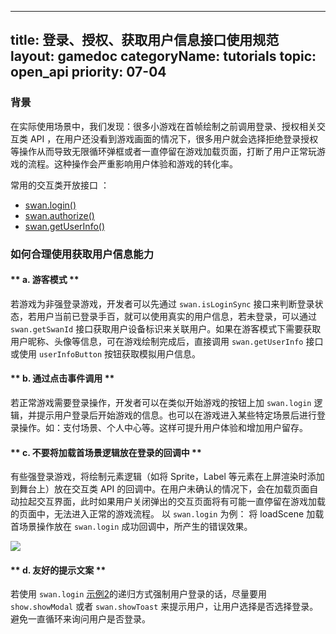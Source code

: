 
---
title: 登录、授权、获取用户信息接口使用规范
layout: gamedoc
categoryName: tutorials
topic: open_api
priority: 07-04
---

### 背景
在实际使用场景中，我们发现：很多小游戏在首帧绘制之前调用登录、授权相关交互类 API ，在用户还没看到游戏画面的情况下，很多用户就会选择拒绝登录授权等操作从而导致无限循环弹框或者一直停留在游戏加载页面，打断了用户正常玩游戏的流程。这种操作会严重影响用户体验和游戏的转化率。

常用的交互类开放接口 ：
- [swan.login()](/game/api/openApi/login/#swan-login)
- [swan.authorize()](/game/api/openApi/authorize/#swan-authorize)
- [swan.getUserInfo()](/game/api/openApi/openData/#swan-getUserInfo)


### 如何合理使用获取用户信息能力

#### ** a. 游客模式 **
若游戏为非强登录游戏，开发者可以先通过 `swan.isLoginSync` 接口来判断登录状态，若用户当前已登录手百，就可以使用真实的用户信息，若未登录，可以通过 `swan.getSwanId` 接口获取用户设备标识来关联用户。如果在游客模式下需要获取用户昵称、头像等信息，可在游戏绘制完成后，直接调用 `swan.getUserInfo` 接口或使用 `userInfoButton` 按钮获取模拟用户信息。

#### ** b. 通过点击事件调用 **
若正常游戏需要登录操作，开发者可以在类似开始游戏的按钮上加 `swan.login` 逻辑，并提示用户登录后开始游戏的信息。也可以在游戏进入某些特定场景后进行登录操作。如：支付场景、个人中心等。这样可提升用户体验和增加用户留存。

#### ** c. 不要将加载首场景逻辑放在登录的回调中 **
有些强登录游戏，将绘制元素逻辑（如将 Sprite，Label 等元素在上屏渲染时添加到舞台上）放在交互类 API 的回调中。在用户未确认的情况下，会在加载页面自动拉起交互界面，此时如果用户关闭弹出的交互页面将有可能一直停留在游戏加载的页面中，无法进入正常的游戏流程。
以 `swan.login` 为例：
将 loadScene 加载首场景操作放在 `swan.login` 成功回调中，所产生的错误效果。

![](/img/game/tutorials/first-frame.gif)

#### ** d. 友好的提示文案 **
若使用 `swan.login` [示例2](/game/api/openApi/login/#swan-login)的递归方式强制用户登录的话，尽量要用 `show.showModal` 或者 `swan.showToast` 来提示用户，让用户选择是否选择登录。避免一直循环来询问用户是否登录。


